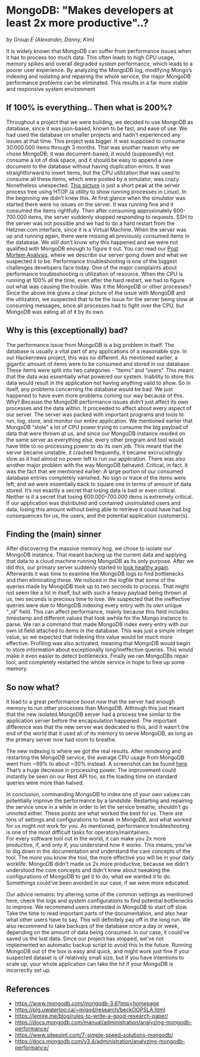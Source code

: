 # MongoDB: "Makes developers at least 2x more productive"..?

*by Group E (Alexander, Danny, Kim)*

It is widely known that MongoDB can suffer from performance issues when it has to process too much data. This often leads to high CPU usage, memory spikes and overall degraded system performance, which leads to a poorer user experience. By analyzing the MongoDB log, modifying Mongo’s indexing and isolating and repairing the whole service, the major MongoDB performance problems can be eliminated. This results in a far more stable and responsive system environment

## If 100% is everything.. Then what is 200%?

Throughout a project that we were building, we decided to use MongoDB as database, since it was json-based, known to be fast, and ease of use. We had used the database on smaller projects and hadn’t experienced any issues at that time. This project was bigger. It was supposed to consume 30.000.000 items through 3 months. That was another reason why we chose MongoDB; it was document-based, it would (supposedly) not consume a lot of disk space, and it should be easy to append a new document to the database without having duplication errors.
It was straightforward to insert items, but the CPU utilization that was used to consume all these items, which were posted by a simulator, was crazy. Nonetheless unexpected. [This picture](https://github.com/KIMB0/ufo-blog-entry/blob/master/serverHog.png) is just a short peak at the server process tree using HTOP (a utility to show running processes in Linux).
In the beginning we didn’t knew this. At first glance when the simulator was started there were no issues on the server. It was running fine and it consumed the items rightfully. Then after consuming approximately 600-700.000 items, the server suddenly stopped responding to requests. SSH to the server was not possible and we had to do a hard restart from the Hetzner.com interface, since it is a Virtual Machine. When the server was up and running again, there were missing all previously consumed items in the database.
We still don’t know why this happened and we were not qualified with MongoDB enough to figure it out. You can read our [Post Mortem Analysis](https://github.com/KIMB0/LSD_frontend/blob/master/Documents/Post_Mrtem_Analysis_GroupE.pdf), where we describe our server going down and what we suspected it to be.
Performance troubleshooting is one of the biggest challenges developers face today. One of the major complaints about performance troubleshooting is utilization of resource. When the CPU is running at 100% all the time, even after the hard restart, we had to figure out what was causing the trouble. Was it the MongoDB or other processes? Since the above link gives a clear picture of the issue with MongoDB and the utilization, we suspected that to be the issue for the server being slow at consuming messages, since all processes had to fight over the CPU, but MongoDB was eating all of it by its own.

## Why is this (exceptionally) bad?

The performance issue from MongoDB is a big problem in itself. The database is usually a vital part of any applications of a reasonable size. In our Hackernews project, this was no different. As mentioned earlier, a gigantic amount of items were to be consumed and stored in our database. These items were split into two categories - “items” and “users”. This meant that the data was essentially what powered our system. Inability to store this data would result in the application not having anything valid to show.
So in itself, any problems concerning the database would be bad. We just happened to have even more problems coming our way because of this. Why? Because the MongoDB performance issues didn’t just affect its own processes and the data within. It proceeded to affect about every aspect of our server. The server was packed with important programs and tools to run, log, store, and monitor our entire application. We mentioned earlier that MongoDB “stole” a lot of CPU power trying to consume the big payload of data that were thrown at us, and since our MongoDB instance resided on the same server as everything else, every other program and tool would have little to no processing power to do its own job. This meant that the server became unstable, it crashed frequently, it became excruciatingly slow as it had almost no power left to run our application.
There was also another major problem with the way MongoDB behaved. Critical, in fact. It was the fact that we mentioned earlier: A large portion of our consumed database entries completely vanished. No sign or trace of the items were left, and we were essentially back to square one in terms of amount of data stored. It’s not exactly a secret that losing data is bad or even critical. Neither is it a secret that losing 600.000-700.000 items is extremely critical. If our application was distributed and contained unsimulated users and data, losing this amount without being able to retrieve it could have had big consequences for us, the users, and the potential application customer(s).

## Finding the (main) sinner

After discovering the massive memory hog, we chose to isolate our MongoDB instance. That meant backing up the current data and applying that data to a cloud machine running MongoDB as its only purpose. After we did this, our primary server suddenly started to [look healthy again](https://github.com/KIMB0/ufo-blog-entry/blob/master/healthyServer.png).
Afterwards it was time to examine the MongoDB logs to find bottlenecks and then eliminating these. We noticed in the logfile that some of the queries made by MongoDB took up to two seconds to process. That might not seem like a lot in itself, but with such a heavy payload being thrown at us, two seconds is precious time to lose. We suspected that the ineffective queries were due to MongoDB indexing every entry with its own unique “_id” field. This can affect performance, mainly because this field includes timestamp and different values that took awhile for the Mongo instance to parse. We ran a command that made MongoDB index every entry with our own id field attached to items in the database. This was just a simple integer value, so we expected that indexing this value would be much more effective.
Profiling was also activated, meaning that MongoDB would begin to store information about exceptionally long/ineffective queries. This would make it even easier to detect bottlenecks.
Finally we ran MongoDBs repair tool, and completely restarted the whole service in hope to free up some memory.

## So now what?

It lead to a great performance boost now that the server had enough memory to run other processes than MongoDB. Although this just meant that the new isolated MongoDB server had a process tree similar to the application server before the encapsulation happened. The important difference was that the new server was dedicated to this, and it wasn’t the end of the world that it used all of its memory to serve MongoDB, as long as the primary server now had room to breathe.

The new indexing is where we got the real results. After reindexing and restarting the MongoDB service, the average CPU usage from MongoDB went from ~99% to about ~30% instead. A screenshot can be found [here](https://github.com/KIMB0/ufo-blog-entry/blob/master/healthyMongo.png). That’s a huge decrease in processing power. The improvement could instantly be seen on our Rest API too, as the loading time on standard queries were more than halved.

In conclusion, commanding MongoDB to index one of your own values can potentially improve the performance by a landslide. Restarting and repairing the service once in a while in order to let the service breathe, shouldn’t go unnoted either. These points are what worked the best for us. There are tons of settings and configurations to tweak in MongoDB, and what worked for us might not work for you. As mentioned, performance troubleshooting is one of the most difficult tasks for operators/maintainers.  
For every software tool out in the world, it can make you 2x more productive, if, and only if, you understand how it works. This means; you've to dig down in the documentation and understand the care concepts of the tool. The more you know the tool, the more effective you will be in your daily worklife. MongoDB didn't made us 2x more productive, because we didn't understood the core concepts and didn't knew about tweaking the configurations of MongoDB to get it to do, what we wanted it to do. Somethings could've been avoided in our case, if we were more educated.

Our advice remains: try altering some of the common settings as mentioned here, check the logs and system configurations to find potential bottlenecks to improve.
We recommend users interested in MongoDB to start off slow. Take the time to read important parts of the documentation, and also hear what other users have to say. This will definitely pay off in the long run. We also recommend to take backups of the database once a day or week, depending on the amount of data being consumed. In our case, it could've saved us the lost data. Since our project has stopped, we've not implemented an automatic backup script to avoid this in the future.
Running MongoDB out of the box is easy and quick, and might work just fine if your suspected dataset is of relatively small size, but if you have intentions to scale up, your whole application can take the hit if your MongoDB is incorrectly set up.

## References

- https://www.mongodb.com/mongodb-3.6?jmp=homepage
- https://plg.uwaterloo.ca/~migod/research/beckOOPSLA.html
- https://lemire.me/blog/rules-to-write-a-good-research-paper/
- https://docs.mongodb.com/manual/administration/analyzing-mongodb-performance/
- https://www.sitepoint.com/7-simple-speed-solutions-mongodb/
- https://docs.mongodb.com/v3.4/administration/analyzing-mongodb-performance/

